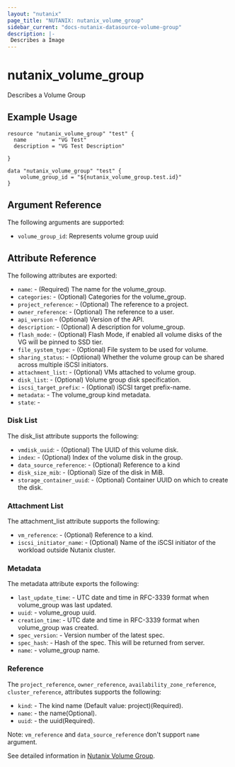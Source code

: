 ```yaml
---
layout: "nutanix"
page_title: "NUTANIX: nutanix_volume_group"
sidebar_current: "docs-nutanix-datasource-volume-group"
description: |-
 Describes a Image
---
```


# nutanix_volume_group

Describes a Volume Group

## Example Usage

```hcl
resource "nutanix_volume_group" "test" {
  name        = "VG Test"
  description = "VG Test Description"

}

data "nutanix_volume_group" "test" {
    volume_group_id = "${nutanix_volume_group.test.id}"
}
```

## Argument Reference

The following arguments are supported:

* `volume_group_id`: Represents volume group uuid

## Attribute Reference

The following attributes are exported:

* `name`: - (Required) The name for the volume_group.
* `categories`: - (Optional) Categories for the volume_group.
* `project_reference`: - (Optional) The reference to a project.
* `owner_reference`: - (Optional) The reference to a user.
* `api_version` - (Optional) Version of the API.
* `description`: - (Optional) A description for volume_group.
* `flash_mode`: - (Optional) Flash Mode, if enabled all volume disks of the VG will be pinned to SSD tier.
* `file_system_type`: - (Optional) File system to be used for volume.
* `sharing_status`: - (Optiional) Whether the volume group can be shared across multiple iSCSI initiators.
* `attachment_list`: - (Optional) VMs attached to volume group.
* `disk_list`: - (Optional) Volume group disk specification.
* `iscsi_target_prefix`: - (Optional) iSCSI target prefix-name.
* `metadata`: - The volume_group kind metadata.
* `state`: -

### Disk List

The disk_list attribute supports the following:

* `vmdisk_uuid`: - (Optional) The UUID of this volume disk.
* `index`: - (Optional) Index of the volume disk in the group.
* `data_source_reference`: - (Optional) Reference to a kind
* `disk_size_mib`: - (Optional) Size of the disk in MiB.
* `storage_container_uuid`: - (Optional) Container UUID on which to create the disk.

### Attachment List

The attachment_list attribute supports the following:

* `vm_reference`: - (Optional) Reference to a kind.
* `iscsi_initiator_name`: - (Optional) Name of the iSCSI initiator of the workload outside Nutanix cluster.

### Metadata

The metadata attribute exports the following:

* `last_update_time`: - UTC date and time in RFC-3339 format when volume_group was last updated.
* `uuid`: - volume_group uuid.
* `creation_time`: - UTC date and time in RFC-3339 format when volume_group was created.
* `spec_version`: - Version number of the latest spec.
* `spec_hash`: - Hash of the spec. This will be returned from server.
* `name`: - volume_group name.

### Reference

The `project_reference`, `owner_reference`, `availability_zone_reference`, `cluster_reference`, attributes supports the following:

* `kind`: - The kind name (Default value: project)(Required).
* `name`: - the name(Optional).
* `uuid`: - the uuid(Required).

Note: `vm_reference` and `data_source_reference` don't support `name` argument.

See detailed information in [Nutanix Volume Group](https://nutanix.github.io/Automation/experimental/swagger-redoc-sandbox/#tag/volume_group).